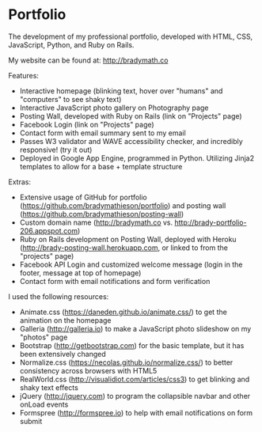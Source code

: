 # Portfolio
The development of my professional portfolio, developed with HTML, CSS, JavaScript, Python, and Ruby on Rails.

My website can be found at:
http://bradymath.co

Features:
- Interactive homepage (blinking text, hover over "humans" and "computers" to see shaky text)
- Interactive JavaScript photo gallery on Photography page
- Posting Wall, developed with Ruby on Rails (link on "Projects" page)
- Facebook Login (link on "Projects" page)
- Contact form with email summary sent to my email
- Passes W3 validator and WAVE accessibility checker, and incredibly responsive! (try it out)
- Deployed in Google App Engine, programmed in Python. Utilizing Jinja2 templates to allow for a base + template structure

Extras:
- Extensive usage of GitHub for portfolio (https://github.com/bradymathieson/portfolio) and posting wall (https://github.com/bradymathieson/posting-wall)
- Custom domain name (http://bradymath.co vs. http://brady-portfolio-206.appspot.com)
- Ruby on Rails development on Posting Wall, deployed with Heroku (http://brady-posting-wall.herokuapp.com, or linked to from the "projects" page)
- Facebook API Login and customized welcome message (login in the footer, message at top of homepage)
- Contact form with email notifications and form verification

I used the following resources:
- Animate.css (https://daneden.github.io/animate.css/) to get the animation on the homepage
- Galleria (http://galleria.io) to make a JavaScript photo slideshow on my "photos" page
- Bootstrap (http://getbootstrap.com) for the basic template, but it has been extensively changed
- Normalize.css (https://necolas.github.io/normalize.css/) to better consistency across browsers with HTML5
- RealWorld.css (http://visualidiot.com/articles/css3) to get blinking and shaky text effects
- jQuery (http://jquery.com) to program the collapsible navbar and other onLoad events
- Formspree (http://formspree.io) to help with email notifications on form submit
